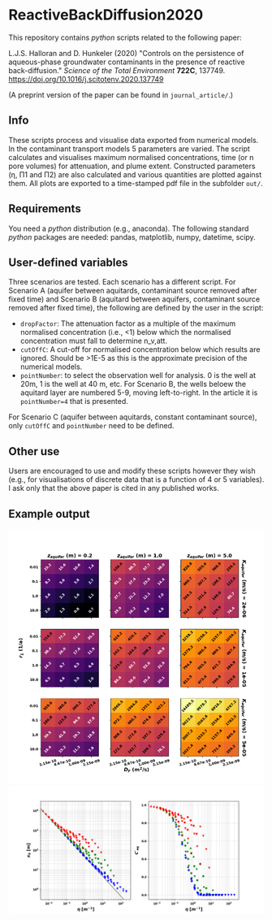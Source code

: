 # ReactiveBackDiffusion2020

This repository contains _python_ scripts related to the following paper:

L.J.S. Halloran and D. Hunkeler (2020) "Controls on the persistence of aqueous-phase groundwater contaminants in the presence of reactive back-diffusion." _Science of the Total Environment_ **722C**, 137749. https://doi.org/10.1016/j.scitotenv.2020.137749

(A preprint version of the paper can be found in `journal_article/`.)

## Info
These scripts process and visualise data exported from numerical models. In the contaminant transport models 5 parameters are varied. The script calculates and visualises maximum normalised concentrations, time (or n pore volumes) for attenuation, and plume extent. Constructed parameters (η, Π1 and Π2) are also calculated and various quantities are plotted against them. All plots are exported to a time-stamped pdf file in the subfolder `out/`.

## Requirements 
You need a _python_ distribution (e.g., anaconda). The following standard _python_ packages are needed: pandas, matplotlib, numpy, datetime, scipy.

## User-defined variables
Three scenarios are tested. Each scenario has a different script. 
For Scenario A (aquifer between aquitards, contaminant source removed after fixed time) and Scenario B (aquitard between aquifers, contaminant source removed after fixed time), the following are defined by the user in the script: 
* `dropFactor`: The attenuation factor as a multiple of the maximum normalised concentration (i.e., <1) below which the normalised concentration must fall to determine n_v,att.
* `cutOffC`: A cut-off for normalised concentration below which results are ignored. Should be >1E-5 as this is the approximate precision of the numerical models.
* `pointNumber`: to select the observation well for analysis. 0 is the well at 20m, 1 is the well at 40 m, etc. For Scenario B, the wells beloew the aquitard layer are numbered 5-9, moving left-to-right. In the article it is `pointNumber=4` that is presented.

For Scenario C (aquifer between aquitards, constant contaminant source), only `cutOffC` and `pointNumber` need to be defined.

## Other use
Users are encouraged to use and modify these scripts however they wish (e.g., for visualisations of discrete data that is a function of 4 or 5 variables). I ask only that the above paper is cited in any published works.

## Example output
![Figure 9 from the paper](img/Fig9.png) 
![Figure 10b from the paper](img/Fig10b.png) 
